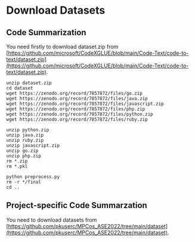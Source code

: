 # Download Datasets

## Code Summarization

You need firstly to download dataset.zip from [https://github.com/microsoft/CodeXGLUE/blob/main/Code-Text/code-to-text/dataset.zip](https://github.com/microsoft/CodeXGLUE/blob/main/Code-Text/code-to-text/dataset.zip).
```
unzip dataset.zip
cd dataset
wget https://zenodo.org/record/7857872/files/go.zip
wget https://zenodo.org/record/7857872/files/java.zip
wget https://zenodo.org/record/7857872/files/javascript.zip
wget https://zenodo.org/record/7857872/files/php.zip
wget https://zenodo.org/record/7857872/files/python.zip
wget https://zenodo.org/record/7857872/files/ruby.zip

unzip python.zip
unzip java.zip
unzip ruby.zip
unzip javascript.zip
unzip go.zip
unzip php.zip
rm *.zip
rm *.pkl

python preprocess.py
rm -r */final
cd ..
```

## Project-specific Code Summarzation

You need to download datasets from [https://github.com/pkuserc/MPCos_ASE2022/tree/main/dataset](https://github.com/pkuserc/MPCos_ASE2022/tree/main/dataset).


